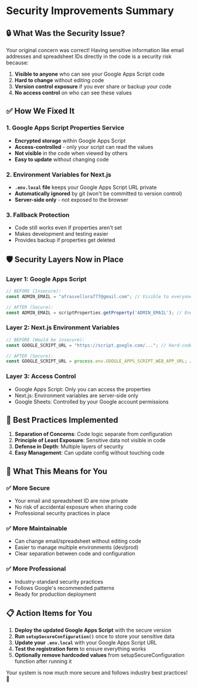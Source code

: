 # Security Improvements Summary

## 🔒 What Was the Security Issue?

Your original concern was correct! Having sensitive information like email addresses and spreadsheet IDs directly in the code is a security risk because:

1. **Visible to anyone** who can see your Google Apps Script code
2. **Hard to change** without editing code
3. **Version control exposure** if you ever share or backup your code
4. **No access control** on who can see these values

## ✅ How We Fixed It

### 1. Google Apps Script Properties Service
- **Encrypted storage** within Google Apps Script
- **Access-controlled** - only your script can read the values
- **Not visible** in the code when viewed by others
- **Easy to update** without changing code

### 2. Environment Variables for Next.js
- **`.env.local` file** keeps your Google Apps Script URL private
- **Automatically ignored** by git (won't be committed to version control)
- **Server-side only** - not exposed to the browser

### 3. Fallback Protection
- Code still works even if properties aren't set
- Makes development and testing easier
- Provides backup if properties get deleted

## 🛡️ Security Layers Now in Place

### Layer 1: Google Apps Script
```javascript
// BEFORE (Insecure):
const ADMIN_EMAIL = "afrasvellora777@gmail.com"; // Visible to everyone

// AFTER (Secure):
const ADMIN_EMAIL = scriptProperties.getProperty('ADMIN_EMAIL'); // Encrypted, private
```

### Layer 2: Next.js Environment Variables
```javascript
// BEFORE (Would be insecure):
const GOOGLE_SCRIPT_URL = "https://script.google.com/..."; // Hard-coded

// AFTER (Secure):
const GOOGLE_SCRIPT_URL = process.env.GOOGLE_APPS_SCRIPT_WEB_APP_URL; // Environment variable
```

### Layer 3: Access Control
- Google Apps Script: Only you can access the properties
- Next.js: Environment variables are server-side only
- Google Sheets: Controlled by your Google account permissions

## 🎯 Best Practices Implemented

1. **Separation of Concerns**: Code logic separate from configuration
2. **Principle of Least Exposure**: Sensitive data not visible in code
3. **Defense in Depth**: Multiple layers of security
4. **Easy Management**: Can update config without touching code

## 🚀 What This Means for You

### ✅ More Secure
- Your email and spreadsheet ID are now private
- No risk of accidental exposure when sharing code
- Professional security practices in place

### ✅ More Maintainable  
- Can change email/spreadsheet without editing code
- Easier to manage multiple environments (dev/prod)
- Clear separation between code and configuration

### ✅ More Professional
- Industry-standard security practices
- Follows Google's recommended patterns
- Ready for production deployment

## 📋 Action Items for You

1. **Deploy the updated Google Apps Script** with the secure version
2. **Run `setupSecureConfiguration()`** once to store your sensitive data
3. **Update your `.env.local`** with your Google Apps Script URL
4. **Test the registration form** to ensure everything works
5. **Optionally remove hardcoded values** from setupSecureConfiguration function after running it

Your system is now much more secure and follows industry best practices! 🎉
